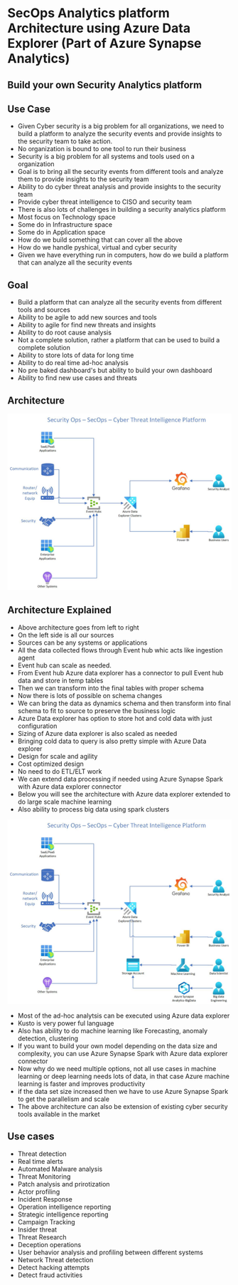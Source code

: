# SecOps Analytics platform Architecture using Azure Data Explorer  (Part of Azure Synapse Analytics)

## Build your own Security Analytics platform

## Use Case

- Given Cyber security is a big problem for all organizations, we need to build a platform to analyze the security events and provide insights to the security team to take action.
- No organization is bound to one tool to run their business
- Security is a big problem for all systems and tools used on a organization
- Goal is to bring all the security events from different tools and analyze them to provide insights to the security team
- Ability to do cyber threat analysis and provide insights to the security team
- Provide cyber threat intelligence to CISO and security team
- There is also lots of challenges in building a security analytics platform
- Most focus on Technology space
- Some do in Infrastructure space
- Some do in Application space
- How do we build something that can cover all the above
- How do we handle pyshical, virtual and cyber security
- Given we have everything run in computers, how do we build a platform that can analyze all the security events

## Goal

- Build a platform that can analyze all the security events from different tools and sources
- Ability to be agile to add new sources and tools
- Ability to agile for find new threats and insights
- Ability to do root cause analysis
- Not a complete solution, rather a platform that can be used to build a complete solution
- Ability to store lots of data for long time
- Ability to do real time ad-hoc analysis
- No pre baked dashboard's but ability to build your own dashboard
- Ability to find new use cases and threats

## Architecture

![Architecture](https://github.com/balakreshnan/Samples2022/blob/main/SecOps/images/SecOpsDraw.jpg "Architecture")

## Architecture Explained

- Above architecture goes from left to right
- On the left side is all our sources
- Sources can be any systems or applications
- All the data collected flows through Event hub whic acts like ingestion agent
- Event hub can scale as needed.
- From Event hub Azure data explorer has a connector to pull Event hub data and store in temp tables
- Then we can transform into the final tables with proper schema
- Now there is lots of possible on schema changes
- We can bring the data as dynamics schema and then transform into final schema to fit to source to preserve the business logic
- Azure Data explorer has option to store hot and cold data with just configuration
- Sizing of Azure data explorer is also scaled as needed
- Bringing cold data to query is also pretty simple with Azure Data explorer
- Design for scale and agility
- Cost optimized design
- No need to do ETL/ELT work
- We can extend data processing if needed using Azure Synapse Spark with Azure data explorer connector
- Below you will see the architecture with Azure data explorer extended to do large scale machine learning
- Also ability to process big data using spark clusters

![Architecture](https://github.com/balakreshnan/Samples2022/blob/main/SecOps/images/SecOpsDraw1.jpg "Architecture")

- Most of the ad-hoc analytsis can be executed using Azure data explorer
- Kusto is very power ful language
- Also has ability to do machine learning like Forecasting, anomaly detection, clustering
- If you want to build your own model depending on the data size and complexity, you can use Azure Synapse Spark with Azure data explorer connector
- Now why do we need multiple options, not all use cases in machine learning or deep learning needs lots of data, in that case Azure machine learning is faster and improves productivity
- if the data set size increased then we have to use Azure Synapse Spark to get the parallelism and scale
- The above architecture can also be extension of existing cyber security tools available in the market

## Use cases

- Threat detection
- Real time alerts
- Automated Malware analysis
- Threat Monitoring
- Patch analysis and prirotization
- Actor profiling
- Incident Response
- Operation intelligence reporting
- Strategic intelligence reporting
- Campaign Tracking
- Insider threat
- Threat Research
- Deception operations
- User behavior analysis and profiling between different systems
- Network Threat detection
- Detect hacking attempts
- Detect fraud activities